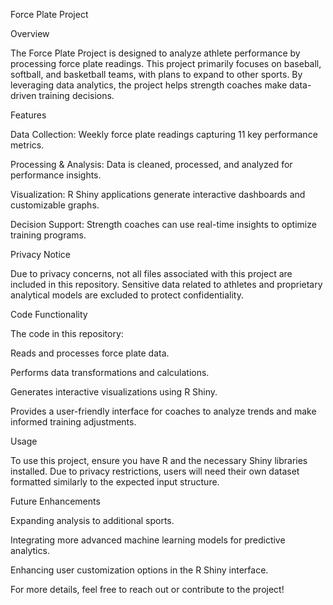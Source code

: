 Force Plate Project

Overview

The Force Plate Project is designed to analyze athlete performance by processing force plate readings. This project primarily focuses on baseball, softball, and basketball teams, with plans to expand to other sports. By leveraging data analytics, the project helps strength coaches make data-driven training decisions.

Features

Data Collection: Weekly force plate readings capturing 11 key performance metrics.

Processing & Analysis: Data is cleaned, processed, and analyzed for performance insights.

Visualization: R Shiny applications generate interactive dashboards and customizable graphs.

Decision Support: Strength coaches can use real-time insights to optimize training programs.

Privacy Notice

Due to privacy concerns, not all files associated with this project are included in this repository. Sensitive data related to athletes and proprietary analytical models are excluded to protect confidentiality.

Code Functionality

The code in this repository:

Reads and processes force plate data.

Performs data transformations and calculations.

Generates interactive visualizations using R Shiny.

Provides a user-friendly interface for coaches to analyze trends and make informed training adjustments.

Usage

To use this project, ensure you have R and the necessary Shiny libraries installed. Due to privacy restrictions, users will need their own dataset formatted similarly to the expected input structure.

Future Enhancements

Expanding analysis to additional sports.

Integrating more advanced machine learning models for predictive analytics.

Enhancing user customization options in the R Shiny interface.

For more details, feel free to reach out or contribute to the project!

